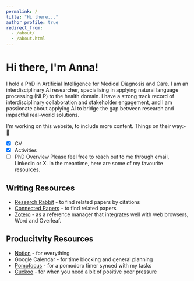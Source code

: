 ```yaml
---
permalink: /
title: "Hi there..."
author_profile: true
redirect_from: 
  - /about/
  - /about.html
---
```

Hi there, I'm Anna!
===

I hold a PhD in Artificial Intelligence for Medical Diagnosis and Care. 
I am an interdisciplinary AI researcher, specialising in applying natural language processing (NLP) to the health domain. I have  a strong track record of interdisciplinary collaboration and stakeholder engagement, and I am passionate about applying AI to bridge the gap between research and impactful real-world solutions.


I'm working on this website, to include more content. Things on their way:- 🏃
- [x] CV
- [x] Activities
- [ ] PhD Overview
Please feel free to reach out to me through email, Linkedin or X.
In the meantime, here are some of my favourite resources.

## Writing Resources
- [Research Rabbit](https://researchrabbitapp.com/) - to find related papers by citations
- [Connected Papers](https://www.connectedpapers.com/) - to find related papers
- [Zotero](https://www.zotero.org/) - as a reference manager that integrates well with web browsers, Word and Overleaf.

## Producitvity Resources
- [Notion](notion.so) - for everything
- Google Calendar - for time blocking and general planning
- [Pomofocus](https://pomofocus.io/) - for a pomodoro timer synced with my tasks
- [Cuckoo](https://cuckoo.team/) - for when you need a bit of positive peer pressure


